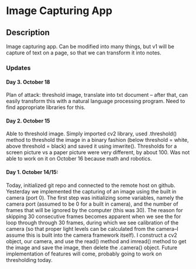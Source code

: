 # Image Capturing App

## Description
Image capturing app. Can be modified into many things, but v1 will be capture of text on a page, so that we can transform it into notes.

### Updates

#### Day 3. October 18
Plan of attack: threshold image, translate into txt document – after that, can easily transform this with a natural language processing program. Need to find appropriate libraries for this.

#### Day 2. October 15
Able to threshold image. Simply imported cv2 library, used .threshold() method to threshold the image in a binary fashion (below threshold = white, above threshold = black) and saved it using imwrite(). Thresholds for a screen picture vs a paper picture were very different, by about 100. Was not able to work on it on October 16 because math and robotics. 

#### Day 1. October 14/15:
Today, initialized git repo and connected to the remote host on github. Yesterday we implemented the capturing of an image using the built in camera (port 0). The first step was initializing some variables, namely the camera port (assumed to be 0 for a built in camera), and the number of frames that will be ignored by the computer (this was 30). The reason for skipping 30 consecutive frames becomes apparent when we see the for loop through through 30 frames, during which we see calibration of the camera (so that proper light levels can be calculated from the camera–I assume this is built into the camera framework itself). I construct a cv2 object, our camera, and use the read() method and imread() method to get the image and save the image, then delete the .camera() object. Future implementation of features will come, probably going to work on thresholding today. 
